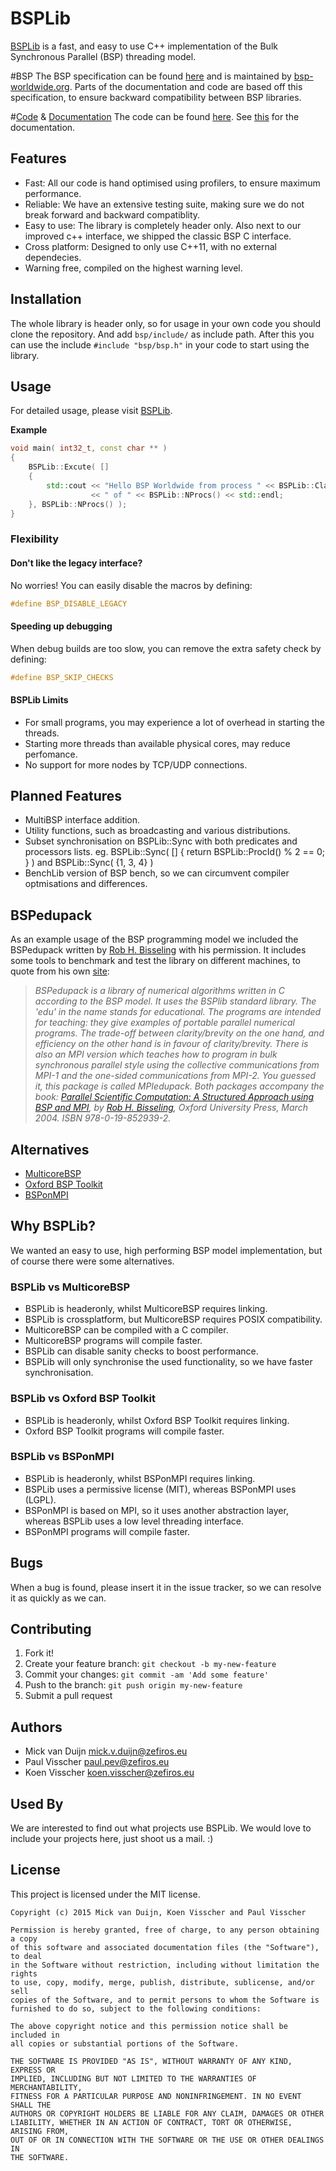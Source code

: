 # BSPLib
[BSPLib](https://wwww.bsplib.eu) is a fast, and easy to use C++ implementation of the Bulk Synchronous Parallel (BSP) threading model.

#BSP
The BSP specification can be found [here](bsp.pdf) and is maintained by [bsp-worldwide.org](http://www.bsp-worldwide.org). Parts of the
documentation and code are based off this specification, to ensure backward compatibility between BSP libraries.

#[Code](https://github.com/Zefiros-Software/BSPLib) & [Documentation](http://www.bsplib.eu)
The code can be found [here](https://github.com/Zefiros-Software/BSPLib). See [this](http://www.bsplib.eu) for the documentation.

## Features
* Fast: All our code is hand optimised using profilers, to ensure maximum performance.
* Reliable: We have an extensive testing suite, making sure we do not break forward and backward compatiblity.
* Easy to use: The library is completely header only. Also next to our improved c++ interface, we shipped the
classic BSP C interface.
* Cross platform: Designed to only use C++11, with no external dependecies.
* Warning free, compiled on the highest warning level.

## Installation
The whole library is header only, so for usage in your own code you should clone the repository. And add `bsp/include/` as include path.
After this you can use the include `#include "bsp/bsp.h"` in your code to start using the library.

## Usage
For detailed usage, please visit [BSPLib](https://www.bsplib.eu).

**Example**

```cpp
void main( int32_t, const char ** )
{
    BSPLib::Excute( []
    {
        std::cout << "Hello BSP Worldwide from process " << BSPLib::Classic::ProcId() 
                  << " of " << BSPLib::NProcs() << std::endl;
    }, BSPLib::NProcs() );
}
```

### Flexibility

#### Don't like the legacy interface?
No worries! You can easily disable the macros by defining:
```cpp
#define BSP_DISABLE_LEGACY
```

#### Speeding up debugging
When debug builds are too slow, you can remove the extra safety check by defining:
```cpp
#define BSP_SKIP_CHECKS
```

#### BSPLib Limits
* For small programs, you may experience a lot of overhead in starting the threads.
* Starting more threads than available physical cores, may reduce perfomance.
* No support for more nodes by TCP/UDP connections.

## Planned Features
* MultiBSP interface addition.
* Utility functions, such as broadcasting and various distributions.
* Subset synchronisation on BSPLib::Sync with both predicates and processors lists.
  eg. BSPLib::Sync( [] { return BSPLib::ProcId() % 2 == 0; } ) and BSPLib::Sync( {1, 3, 4} )
* BenchLib version of BSP bench, so we can circumvent compiler optmisations and differences.

## BSPedupack
As an example usage of the BSP programming model we included the BSPedupack written by [Rob H. Bisseling](http://www.staff.science.uu.nl/~bisse101/)
with his permission. It includes some tools to benchmark and test the library on different machines, to quote
from his own [site](http://www.staff.science.uu.nl/~bisse101/Software/software):

>*BSPedupack is a library of numerical algorithms written in C according to the BSP model. 
It uses the BSPlib standard library. The 'edu' in the name stands for educational. 
The programs are intended for teaching: they give examples of portable parallel 
numerical programs. The trade-off between clarity/brevity on the one hand, and efficiency 
on the other hand is in favour of clarity/brevity. There is also an MPI version which 
teaches how to program in bulk synchronous parallel style using the collective communications
from MPI-1 and the one-sided communications from MPI-2. You guessed it, this package is called 
MPIedupack. Both packages accompany the book: [Parallel Scientific Computation: 
A Structured Approach using BSP and MPI](http://ukcatalogue.oup.com/product/9780198529392.do), 
by [Rob H. Bisseling](http://www.staff.science.uu.nl/~bisse101/), Oxford University Press, 
March 2004. ISBN 978-0-19-852939-2.*

## Alternatives
* [MulticoreBSP](http://www.multicorebsp.com)
* [Oxford BSP Toolkit](http://www.bsp-worldwide.org/implmnts/oxtool/)
* [BSPonMPI](http://bsponmpi.sourceforge.net/)

## Why BSPLib?
We wanted an easy to use, high performing BSP model implementation, but of course there
were some alternatives.

### BSPLib vs MulticoreBSP
* BSPLib is headeronly, whilst MulticoreBSP requires linking.
* BSPLib is crossplatform, but MulticoreBSP requires POSIX compatibility.
* MulticoreBSP can be compiled with a C compiler.
* MulticoreBSP programs will compile faster.
* BSPLib can disable sanity checks to boost performance.
* BSPLib will only synchronise the used functionality, so we have faster synchronisation.

### BSPLib vs Oxford BSP Toolkit
* BSPLib is headeronly, whilst Oxford BSP Toolkit requires linking.
* Oxford BSP Toolkit programs will compile faster.

### BSPLib vs BSPonMPI
* BSPLib is headeronly, whilst BSPonMPI requires linking.
* BSPLib uses a permissive license (MIT), whereas BSPonMPI uses (LGPL).
* BSPonMPI is based on MPI, so it uses another abstraction layer, whereas BSPLib uses a low level
  threading interface.
* BSPonMPI programs will compile faster.

## Bugs
When a bug is found, please insert it in the issue tracker, so we can resolve it as quickly as we can.

## Contributing
1. Fork it!
2. Create your feature branch: `git checkout -b my-new-feature`
3. Commit your changes: `git commit -am 'Add some feature'`
4. Push to the branch: `git push origin my-new-feature`
5. Submit a pull request

## Authors
* Mick van Duijn <mick.v.duijn@zefiros.eu>
* Paul Visscher <paul.pev@zefiros.eu>
* Koen Visscher <koen.visscher@zefiros.eu>

## Used By
We are interested to find out what projects use BSPLib. We would love to include your projects here, 
just shoot us a mail. :)

## License
This project is licensed under the MIT license.

```
Copyright (c) 2015 Mick van Duijn, Koen Visscher and Paul Visscher

Permission is hereby granted, free of charge, to any person obtaining a copy
of this software and associated documentation files (the "Software"), to deal
in the Software without restriction, including without limitation the rights
to use, copy, modify, merge, publish, distribute, sublicense, and/or sell
copies of the Software, and to permit persons to whom the Software is
furnished to do so, subject to the following conditions:

The above copyright notice and this permission notice shall be included in
all copies or substantial portions of the Software.

THE SOFTWARE IS PROVIDED "AS IS", WITHOUT WARRANTY OF ANY KIND, EXPRESS OR
IMPLIED, INCLUDING BUT NOT LIMITED TO THE WARRANTIES OF MERCHANTABILITY,
FITNESS FOR A PARTICULAR PURPOSE AND NONINFRINGEMENT. IN NO EVENT SHALL THE
AUTHORS OR COPYRIGHT HOLDERS BE LIABLE FOR ANY CLAIM, DAMAGES OR OTHER
LIABILITY, WHETHER IN AN ACTION OF CONTRACT, TORT OR OTHERWISE, ARISING FROM,
OUT OF OR IN CONNECTION WITH THE SOFTWARE OR THE USE OR OTHER DEALINGS IN
THE SOFTWARE.
```
